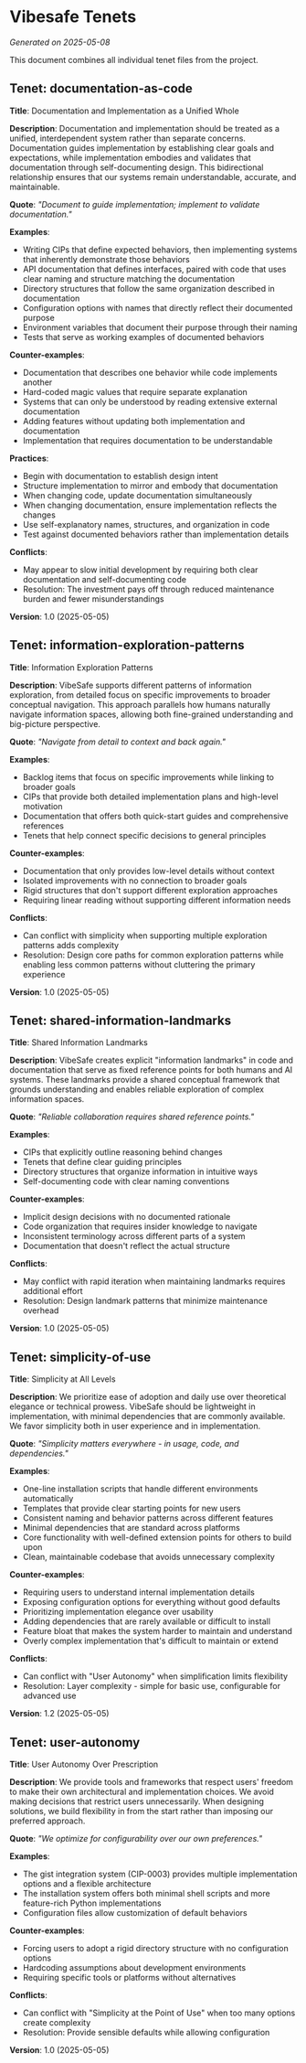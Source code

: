 # Vibesafe Tenets

*Generated on 2025-05-08*

This document combines all individual tenet files from the project.

## Tenet: documentation-as-code

**Title**: Documentation and Implementation as a Unified Whole

**Description**: Documentation and implementation should be treated as a unified, interdependent system rather than separate concerns. Documentation guides implementation by establishing clear goals and expectations, while implementation embodies and validates that documentation through self-documenting design. This bidirectional relationship ensures that our systems remain understandable, accurate, and maintainable.

**Quote**: *"Document to guide implementation; implement to validate documentation."*

**Examples**:
- Writing CIPs that define expected behaviors, then implementing systems that inherently demonstrate those behaviors
- API documentation that defines interfaces, paired with code that uses clear naming and structure matching the documentation
- Directory structures that follow the same organization described in documentation
- Configuration options with names that directly reflect their documented purpose
- Environment variables that document their purpose through their naming
- Tests that serve as working examples of documented behaviors

**Counter-examples**:
- Documentation that describes one behavior while code implements another
- Hard-coded magic values that require separate explanation
- Systems that can only be understood by reading extensive external documentation
- Adding features without updating both implementation and documentation
- Implementation that requires documentation to be understandable

**Practices**:
- Begin with documentation to establish design intent
- Structure implementation to mirror and embody that documentation
- When changing code, update documentation simultaneously
- When changing documentation, ensure implementation reflects the changes
- Use self-explanatory names, structures, and organization in code
- Test against documented behaviors rather than implementation details

**Conflicts**:
- May appear to slow initial development by requiring both clear documentation and self-documenting code
- Resolution: The investment pays off through reduced maintenance burden and fewer misunderstandings

**Version**: 1.0 (2025-05-05) 

## Tenet: information-exploration-patterns

**Title**: Information Exploration Patterns

**Description**: VibeSafe supports different patterns of information exploration, from detailed focus on specific improvements to broader conceptual navigation. This approach parallels how humans naturally navigate information spaces, allowing both fine-grained understanding and big-picture perspective.

**Quote**: *"Navigate from detail to context and back again."*

**Examples**:
- Backlog items that focus on specific improvements while linking to broader goals
- CIPs that provide both detailed implementation plans and high-level motivation
- Documentation that offers both quick-start guides and comprehensive references
- Tenets that help connect specific decisions to general principles

**Counter-examples**:
- Documentation that only provides low-level details without context
- Isolated improvements with no connection to broader goals
- Rigid structures that don't support different exploration approaches
- Requiring linear reading without supporting different information needs

**Conflicts**:
- Can conflict with simplicity when supporting multiple exploration patterns adds complexity
- Resolution: Design core paths for common exploration patterns while enabling less common patterns without cluttering the primary experience

**Version**: 1.0 (2025-05-05) 

## Tenet: shared-information-landmarks

**Title**: Shared Information Landmarks

**Description**: VibeSafe creates explicit "information landmarks" in code and documentation that serve as fixed reference points for both humans and AI systems. These landmarks provide a shared conceptual framework that grounds understanding and enables reliable exploration of complex information spaces.

**Quote**: *"Reliable collaboration requires shared reference points."*

**Examples**:
- CIPs that explicitly outline reasoning behind changes
- Tenets that define clear guiding principles
- Directory structures that organize information in intuitive ways
- Self-documenting code with clear naming conventions

**Counter-examples**:
- Implicit design decisions with no documented rationale
- Code organization that requires insider knowledge to navigate
- Inconsistent terminology across different parts of a system
- Documentation that doesn't reflect the actual structure

**Conflicts**:
- May conflict with rapid iteration when maintaining landmarks requires additional effort
- Resolution: Design landmark patterns that minimize maintenance overhead

**Version**: 1.0 (2025-05-05) 

## Tenet: simplicity-of-use

**Title**: Simplicity at All Levels

**Description**: We prioritize ease of adoption and daily use over theoretical elegance or technical prowess. VibeSafe should be lightweight in implementation, with minimal dependencies that are commonly available. We favor simplicity both in user experience and in implementation.

**Quote**: *"Simplicity matters everywhere - in usage, code, and dependencies."*

**Examples**:
- One-line installation scripts that handle different environments automatically
- Templates that provide clear starting points for new users
- Consistent naming and behavior patterns across different features
- Minimal dependencies that are standard across platforms
- Core functionality with well-defined extension points for others to build upon
- Clean, maintainable codebase that avoids unnecessary complexity

**Counter-examples**:
- Requiring users to understand internal implementation details
- Exposing configuration options for everything without good defaults
- Prioritizing implementation elegance over usability
- Adding dependencies that are rarely available or difficult to install
- Feature bloat that makes the system harder to maintain and understand
- Overly complex implementation that's difficult to maintain or extend

**Conflicts**:
- Can conflict with "User Autonomy" when simplification limits flexibility
- Resolution: Layer complexity - simple for basic use, configurable for advanced use

**Version**: 1.2 (2025-05-05) 

## Tenet: user-autonomy

**Title**: User Autonomy Over Prescription

**Description**: We provide tools and frameworks that respect users' freedom to make their own architectural and implementation choices. We avoid making decisions that restrict users unnecessarily. When designing solutions, we build flexibility in from the start rather than imposing our preferred approach.

**Quote**: *"We optimize for configurability over our own preferences."*

**Examples**:
- The gist integration system (CIP-0003) provides multiple implementation options and a flexible architecture
- The installation system offers both minimal shell scripts and more feature-rich Python implementations
- Configuration files allow customization of default behaviors

**Counter-examples**:
- Forcing users to adopt a rigid directory structure with no configuration options
- Hardcoding assumptions about development environments
- Requiring specific tools or platforms without alternatives

**Conflicts**:
- Can conflict with "Simplicity at the Point of Use" when too many options create complexity
- Resolution: Provide sensible defaults while allowing configuration

**Version**: 1.0 (2025-05-05) 